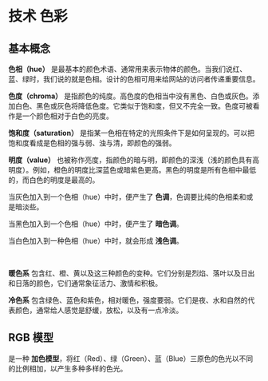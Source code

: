 # 技术 色彩

## 基本概念

**色相（hue）** 是最基本的颜色术语、通常用来表示物体的颜色。当我们说红、蓝、绿时，我们说的就是色相。设计的色相可用来给网站的访问者传递重要信息。

**色度（chroma）** 是指颜色的纯度。高色度的色相当中没有黑色、白色或灰色。添加白色、黑色或灰色将降低色度。它类似于饱和度，但又不完全一致。色度可被看作是一个颜色相对于白色的亮度。

**饱和度（saturation）** 是指某一色相在特定的光照条件下是如何呈现的。可以把饱和度看成是色相的强与弱、浊与清，即颜色的强弱。

**明度（value）** 也被称作亮度，指颜色的暗与明，即颜色的深浅（浅的颜色具有高明度）。例如，橙色的明度比深蓝色或暗紫色更高。黑色的明度是所有色相中最低的，而白色的明度是最高的。

当灰色加入到一个色相（hue）中时，便产生了 **色调**，色调要比纯的色相柔和或是暗淡些。

当黑色加入到一个色相（hue）中时，便产生了 **暗色调**。

当白色加入到一种色相（hue）中时，就会形成 **浅色调**。

<br>

**暖色系** 包含红、橙、黄以及这三种颜色的变种。它们分别是烈焰、落叶以及日出和日落的颜色，它们通常象征活力、激情和积极。

**冷色系** 包含绿色、蓝色和紫色，相对暖色，强度要弱。它们是夜、水和自然的代表颜色，通常给人感觉是舒缓，放松，以及有一点冷淡。

## RGB 模型

是一种 **加色模型**，将红（Red）、绿（Green）、蓝（Blue）三原色的色光以不同的比例相加，以产生多种多样的色光。